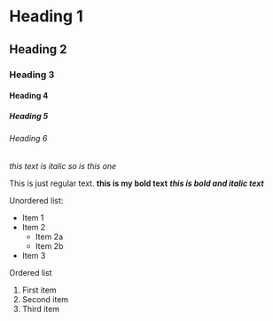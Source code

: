 # Heading 1
## Heading 2
### Heading 3
#### Heading 4
##### Heading 5
###### Heading 6

*this text is italic*
_so is this one_

This is just regular text.
**this is my bold text**
***this is bold and italic text***

Unordered list:
- Item 1
- Item 2
    - Item 2a
    - Item 2b
- Item 3

Ordered list
1. First item
2. Second item
3. Third item

